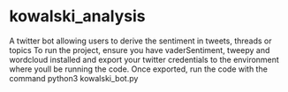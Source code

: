 # kowalski_analysis
A twitter bot allowing users to derive the sentiment in tweets, threads or topics
To run the project, ensure you have vaderSentiment, tweepy and wordcloud installed and export your twitter credentials to the environment where youll be running the code.
Once exported, run the code with the command python3 kowalski_bot.py
